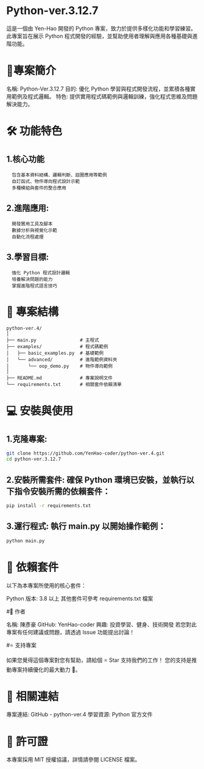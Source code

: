 # Python-ver.3.12.7
  這是一個由 Yen-Hao 開發的 Python 專案，致力於提供多樣化功能和學習練習。此專案旨在展示 Python 程式開發的經驗，並幫助使用者理解與應用各種基礎與進階功能。

# 🚀專案簡介
  名稱: Python-Ver.3.12.7
  目的: 優化 Python 學習與程式開發流程，並累積各種實用範例及程式邏輯。
  特色: 提供實用程式碼範例與邏輯訓練，強化程式思維及問題解決能力。

# 🛠 功能特色
  ## 1.核心功能
      包含基本資料結構、邏輯判斷、迴圈應用等範例
      自訂函式、物件導向程式設計示範
      多種模組與套件的整合應用
  
  ## 2.進階應用:
      開發實用工具及腳本
      數據分析與視覺化示範
      自動化流程處理
  
  ## 3.學習目標:
      強化 Python 程式設計邏輯
      培養解決問題的能力
      掌握進階程式語言技巧

# 📂 專案結構
  ```plaintext
  python-ver.4/
  │
  ├── main.py                # 主程式
  ├── examples/              # 程式碼範例
  │   ├── basic_examples.py  # 基礎範例
  │   └── advanced/          # 進階範例資料夾
  │       └── oop_demo.py    # 物件導向範例
  │
  ├── README.md              # 專案說明文件
  └── requirements.txt       # 相關套件依賴清單
  ```
# 💻 安裝與使用
  ## 1.克隆專案:

  ```bash
  git clone https://github.com/YenHao-coder/python-ver.4.git
  cd python-ver.3.12.7
  ```
  
  ## 2.安裝所需套件: 確保 Python 環境已安裝，並執行以下指令安裝所需的依賴套件：
   
  ```bash
  pip install -r requirements.txt
  ```
  
  ## 3.運行程式: 執行 main.py 以開始操作範例：
  ```bash
  python main.py
  ```

# 🧩 依賴套件
  以下為本專案所使用的核心套件：

  Python 版本: 3.8 以上
  其他套件可參考 requirements.txt 檔案

#👤 作者
  
  名稱: 陳彥豪
  GitHub: YenHao-coder
  興趣: 投資學習、健身、技術開發
  若您對此專案有任何建議或問題，請透過 Issue 功能提出討論！

#⭐ 支持專案 
  
  如果您覺得這個專案對您有幫助，請給個 ⭐ Star 支持我們的工作！
  您的支持是推動專案持續優化的最大動力 🚀。

# 🔗 相關連結
  
  專案連結: GitHub - python-ver.4
  學習資源: Python 官方文件

# 📜 許可證
  
  本專案採用 MIT 授權協議，詳情請參閱 LICENSE 檔案。

